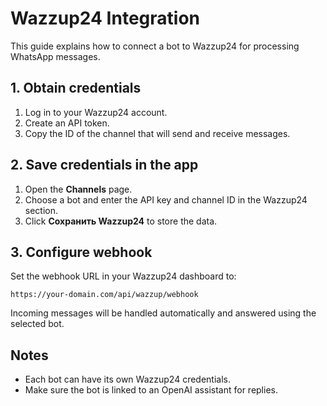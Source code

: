 # Wazzup24 Integration

This guide explains how to connect a bot to Wazzup24 for processing WhatsApp messages.

## 1. Obtain credentials

1. Log in to your Wazzup24 account.
2. Create an API token.
3. Copy the ID of the channel that will send and receive messages.

## 2. Save credentials in the app

1. Open the **Channels** page.
2. Choose a bot and enter the API key and channel ID in the Wazzup24 section.
3. Click **Сохранить Wazzup24** to store the data.

## 3. Configure webhook

Set the webhook URL in your Wazzup24 dashboard to:

```
https://your-domain.com/api/wazzup/webhook
```

Incoming messages will be handled automatically and answered using the selected bot.

## Notes

- Each bot can have its own Wazzup24 credentials.
- Make sure the bot is linked to an OpenAI assistant for replies.
